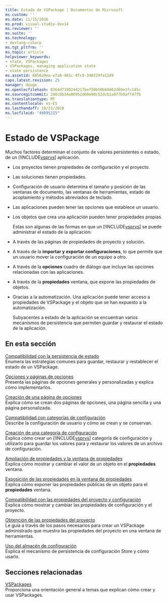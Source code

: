 ```yaml
---
title: Estado de VSPackage | Documentos de Microsoft
ms.custom: ''
ms.date: 11/15/2016
ms.prod: visual-studio-dev14
ms.reviewer: ''
ms.suite: ''
ms.technology:
- devlang-csharp
ms.tgt_pltfrm: ''
ms.topic: article
helpviewer_keywords:
- state, VSPackages
- VSPackages, managing application state
- state persistence
ms.assetid: 6056a9ea-e7a8-481c-9fc8-340229fa12d9
caps.latest.revision: 25
manager: douge
ms.openlocfilehash: 0364d7190244217bef50b50b60462d69e1fc145c
ms.sourcegitcommit: 240c8b34e80952d00e90c52dcb1a077b9aff47f6
ms.translationtype: MT
ms.contentlocale: es-ES
ms.lasthandoff: 10/23/2018
ms.locfileid: "49895215"
---
```

# <a name="vspackage-state"></a>Estado de VSPackage
Muchos factores determinan el conjunto de valores persistentes o estado, de un [!INCLUDE[vsprvs](../includes/vsprvs-md.md)] aplicación.  
  
- Los proyectos tienen propiedades de configuración y el proyecto.  
  
- Las soluciones tienen propiedades.  
  
- Configuración de usuario determina el tamaño y posición de las ventanas de documento, las ventanas de herramientas, estado de acoplamiento y métodos abreviados de teclado.  
  
- Las aplicaciones pueden tener las opciones que establece un usuario.  
  
- Los objetos que crea una aplicación pueden tener propiedades propias.  
  
  Estas son algunas de las formas en que un [!INCLUDE[vsprvs](../includes/vsprvs-md.md)] se puede administrar el estado de la aplicación:  
  
- A través de las páginas de propiedades de proyecto y solución.  
  
- A través de la **importar y exportar configuraciones**, lo que permite que un usuario mover la configuración de un equipo a otro.  
  
- A través de la **opciones** cuadro de diálogo que incluye las opciones relacionadas con las aplicaciones.  
  
- A través de la **propiedades** ventana, que expone las propiedades de objetos.  
  
- Gracias a la automatización. Una aplicación puede tener acceso a propiedades de VSPackage y el objeto que se han expuesto a la automatización.  
  
  Subyacentes a estado de la aplicación se encuentran varios mecanismos de persistencia que permiten guardar y restaurar el estado de la aplicación.  
  
## <a name="in-this-section"></a>En esta sección  
 [Compatibilidad con la persistencia de estado](../misc/support-for-state-persistence.md)  
 Enumera las estrategias comunes para guardar, restaurar y restablecer el estado de un VSPackage.  
  
 [Opciones y páginas de opciones](../extensibility/internals/options-and-options-pages.md)  
 Presenta las páginas de opciones generales y personalizadas y explica cómo implementarlos.  
  
 [Creación de una página de opciones](../extensibility/creating-an-options-page.md)  
 Explica cómo se crean dos páginas de opciones, una página sencilla y una página personalizada.  
  
 [Compatibilidad con categorías de configuración](../misc/support-for-settings-categories.md)  
 Describe la configuración de usuario y cómo se crean y se conservan.  
  
 [Creación de una categoría de configuración](../extensibility/creating-a-settings-category.md)  
 Explica cómo crear un [!INCLUDE[vsprvs](../includes/vsprvs-md.md)] categoría de configuración y utilizarlo para guardar los valores para y restaurar los valores de un archivo de configuración.  
  
 [Ampliación de propiedades y la ventana de propiedades](../extensibility/extending-properties-and-the-property-window.md)  
 Explica cómo mostrar y cambiar el valor de un objeto en el **propiedades** ventana.  
  
 [Exposición de las propiedades en la ventana de propiedades](../extensibility/exposing-properties-to-the-properties-window.md)  
 Explica cómo exponer las propiedades públicas de un objeto para el **propiedades** ventana.  
  
 [Compatibilidad con las propiedades del proyecto y configuración](../extensibility/internals/support-for-project-and-configuration-properties.md)  
 Explica cómo mostrar y cambiar las propiedades de configuración y el proyecto.  
  
 [Obtención de las propiedades del proyecto](../extensibility/getting-project-properties.md)  
 Le guía a través de los pasos necesarios para crear un VSPackage administrado que muestra las propiedades del proyecto en una ventana de herramientas.  
  
 [Uso del almacén de configuración](../extensibility/using-the-settings-store.md)  
 Explica el mecanismo de persistencia de configuración Store y cómo usarlo.  
  
## <a name="related-sections"></a>Secciones relacionadas  
 [VSPackages](../extensibility/internals/vspackages.md)  
 Proporciona una orientación general a temas que explican cómo crear y usar VSPackages.